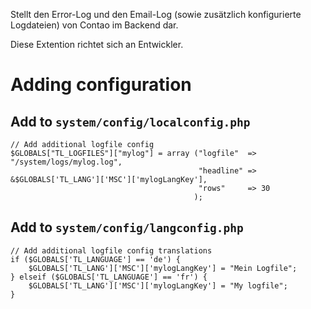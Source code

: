 Stellt den Error-Log und den Email-Log (sowie zusätzlich konfigurierte Logdateien) von Contao im Backend dar.

Diese Extention richtet sich an Entwickler.

Adding configuration
====================

## Add to `system/config/localconfig.php`
	// Add additional logfile config
	$GLOBALS["TL_LOGFILES"]["mylog"] = array ("logfile"  => "/system/logs/mylog.log",
											  "headline" => &$GLOBALS['TL_LANG']['MSC']['mylogLangKey'],
											  "rows"     => 30
											 );

## Add to `system/config/langconfig.php`
	// Add additional logfile config translations
	if ($GLOBALS['TL_LANGUAGE'] == 'de') {
		$GLOBALS['TL_LANG']['MSC']['mylogLangKey'] = "Mein Logfile";
	} elseif ($GLOBALS['TL_LANGUAGE'] == 'fr') {
		$GLOBALS['TL_LANG']['MSC']['mylogLangKey'] = "My logfile";
	}